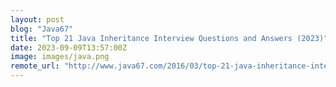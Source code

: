 ```yaml
---
layout: post
blog: "Java67"
title: "Top 21 Java Inheritance Interview Questions and Answers (2023)"
date: 2023-09-09T13:57:00Z
image: images/java.png
remote_url: "http://www.java67.com/2016/03/top-21-java-inheritance-interview-Questions-Answer-Programming.html"
---
```

